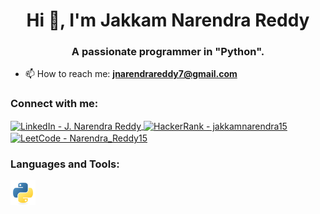 <h1 align="center">Hi 👋, I'm Jakkam Narendra Reddy</h1>
<h3 align="center">A passionate programmer in "Python".</h3>

- 📫 How to reach me: **jnarendrareddy7@gmail.com**

<h3 align="left">Connect with me:</h3>
<p align="left">
  <a href="https://www.linkedin.com/in/j-narendra-reddy-22a849297" target="blank">
    <img align="center" src="https://raw.githubusercontent.com/rahuldkjain/github-profile-readme-generator/master/src/images/icons/Social/linked-in-alt.svg" alt="LinkedIn - J. Narendra Reddy" height="30" width="40" />
  </a>
  <a href="https://www.hackerrank.com/jakkamnarendra15" target="blank">
    <img align="center" src="https://raw.githubusercontent.com/rahuldkjain/github-profile-readme-generator/master/src/images/icons/Social/hackerrank.svg" alt="HackerRank - jakkamnarendra15" height="30" width="40" />
  </a>
  <a href="https://leetcode.com/u/Narendra_Reddy15/" target="blank">
    <img align="center" src="https://raw.githubusercontent.com/rahuldkjain/github-profile-readme-generator/master/src/images/icons/Social/leet-code.svg" alt="LeetCode - Narendra_Reddy15" height="30" width="40" />
  </a>
</p>

<h3 align="left">Languages and Tools:</h3>
<p align="left">
  <a href="https://www.python.org" target="_blank" rel="noreferrer">
    <img src="https://raw.githubusercontent.com/devicons/devicon/master/icons/python/python-original.svg" alt="Python" width="40" height="40"/>
  </a>
</p>
